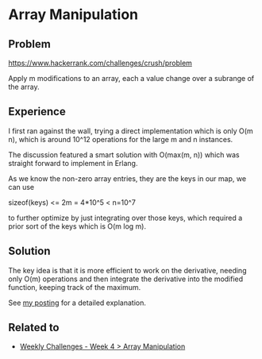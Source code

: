 # Array Manipulation

## Problem
https://www.hackerrank.com/challenges/crush/problem

Apply m modifications to an array, each a value change over a subrange of the array.

## Experience

I first ran against the wall, trying a direct implementation which is only O(m n), 
which is around 10^12 operations for the large m and n instances. 

The discussion featured a smart solution with O(max(m, n)) which was straight forward to 
implement in Erlang.

As we know the non-zero array entries, they are the keys in our map, we can use 

sizeof(keys) <= 2m = 4*10^5 < n=10^7 

to further optimize by just integrating over those keys, which required a prior sort of the keys
which is O(m log m).


## Solution

The key idea is that it is more efficient to work on the derivative, needing only O(m) operations
and then integrate the derivative into the modified function, keeping track of the maximum.

See [my posting](https://www.hackerrank.com/challenges/crush/forum/comments/395339) for a detailed explanation.


## Related to
* [Weekly Challenges - Week 4 > Array Manipulation](https://www.hackerrank.com/contests/w4/challenges/crush)




